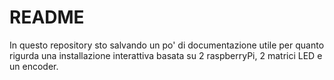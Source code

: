 # README

In questo repository sto salvando un po' di documentazione utile per quanto rigurda una installazione interattiva basata su 2 raspberryPi, 2 matrici LED e un encoder.